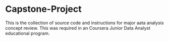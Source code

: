 # Capstone-Project

This is the collection of source code and instructions for major aata analysis concept review. This was required in an Coursera Junior Data Analyst educational program. 
